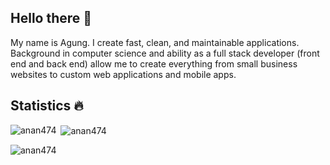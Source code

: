 ## Hello there 👋

My name is Agung. I create fast, clean, and maintainable applications. Background in computer science and ability as a full stack developer (front end and back end) allow me to create everything from small business websites to custom web applications and mobile apps. 

## Statistics 🔥

<p><img align="left" src="https://github-readme-stats.vercel.app/api/top-langs?username=anan474&show_icons=true&locale=en&layout=compact&theme=dark" alt="anan474" /></p>

<p>&nbsp;<img align="center" src="https://github-readme-stats.vercel.app/api?username=anan474&show_icons=true&locale=en&theme=dark" alt="anan474" /></p>

<p>&nbsp;<img align="left" src="https://github-readme-stats.vercel.app/api/wakatime?username=anan474&layout=compact" alt="anan474" /></p>
